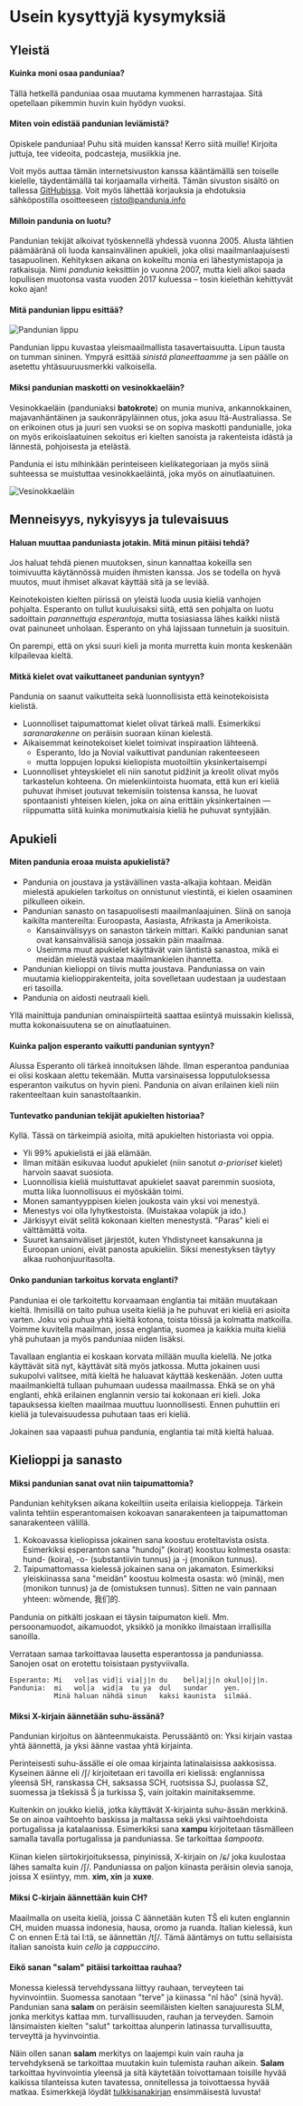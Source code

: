 Usein kysyttyjä kysymyksiä
==========================

## Yleistä

#### Kuinka moni osaa panduniaa?

Tällä hetkellä panduniaa osaa muutama kymmenen harrastajaa. Sitä
opetellaan pikemmin huvin kuin hyödyn vuoksi.

#### Miten voin edistää pandunian leviämistä?

Opiskele panduniaa! Puhu sitä muiden kanssa! Kerro siitä muille!
Kirjoita juttuja, tee videoita, podcasteja, musiikkia jne.

Voit myös auttaa tämän internetsivuston kanssa kääntämällä sen
toiselle kielelle, täydentämällä tai korjaamalla virheitä. Tämän
sivuston sisältö on tallessa [GitHubissa](https://github.com/barumau/pandunia).
Voit myös lähettää korjauksia ja ehdotuksia sähköpostilla
osoitteeseen risto@pandunia.info

#### Milloin pandunia on luotu?

Pandunian tekijät alkoivat työskennellä yhdessä vuonna 2005. Alusta
lähtien päämääränä oli luoda kansainvälinen apukieli, joka olisi
maailmanlaajuisesti tasapuolinen. Kehityksen aikana on kokeiltu monia
eri lähestymistapoja ja ratkaisuja. Nimi _pandunia_ keksittiin jo
vuonna 2007, mutta kieli alkoi saada lopullisen muotonsa vasta vuoden
2017 kuluessa – tosin kielethän kehittyvät koko ajan!

#### Mitä pandunian lippu esittää?

![](http://www.pandunia.info/bandir/bandir.png "Pandunian lippu")

Pandunian lippu kuvastaa yleismaailmallista tasavertaisuutta. Lipun
tausta on tumman sininen. Ympyrä esittää _sinistä planeettaamme_ ja
sen päälle on asetettu yhtäsuuruusmerkki valkoisella.

#### Miksi pandunian maskotti on vesinokkaeläin?

Vesinokkaeläin (panduniaksi **batokrote**) on munia muniva,
ankannokkainen, majavanhäntäinen ja saukonräpyläinnen otus, joka
asuu Itä-Australiassa. Se on erikoinen otus ja juuri sen vuoksi se on
sopiva maskotti pandunialle, joka on myös erikoislaatuinen sekoitus
eri kielten sanoista ja rakenteista idästä ja lännestä, pohjoisesta
ja etelästä.

Pandunia ei istu mihinkään perinteiseen kielikategoriaan ja myös
siinä suhteessa se muistuttaa vesinokkaeläintä, joka myös on
ainutlaatuinen.

![](http://www.pandunia.info/grafe/batokrote_tena_bandir.png "Vesinokkaeläin")


## Menneisyys, nykyisyys ja tulevaisuus

#### Haluan muuttaa panduniasta jotakin. Mitä minun pitäisi tehdä?

Jos haluat tehdä pienen muutoksen, sinun kannattaa kokeilla sen
toimivuutta käytännössä muiden ihmisten kanssa. Jos se todella on
hyvä muutos, muut ihmiset alkavat käyttää sitä ja se leviää.

Keinotekoisten kielten piirissä on yleistä luoda uusia kieliä
vanhojen pohjalta. Esperanto on tullut kuuluisaksi siitä, että sen
pohjalta on luotu sadoittain _parannettuja esperantoja_, mutta
tosiasiassa lähes kaikki niistä ovat painuneet unholaan. Esperanto on
yhä lajissaan tunnetuin ja suosituin.

On parempi, että on yksi suuri kieli ja monta murretta kuin monta
keskenään kilpailevaa kieltä.

#### Mitkä kielet ovat vaikuttaneet pandunian syntyyn?

Pandunia on saanut vaikutteita sekä luonnollisista että keinotekoisista kielistä.

- Luonnolliset taipumattomat kielet olivat tärkeä malli. Esimerkiksi
  _saranarakenne_ on peräisin suoraan kiinan kielestä.
- Aikaisemmat keinotekoiset kielet toimivat inspiraation lähteenä.
    - Esperanto, Ido ja Novial vaikuttivat pandunian rakenteeseen
    - mutta loppujen lopuksi kieliopista muotoiltiin yksinkertaisempi
- Luonnolliset yhteyskielet eli niin sanotut pidžinit ja kreolit
  olivat myös tarkastelun kohteena. On mielenkiintoista huomata, että
  kun eri kieliä puhuvat ihmiset joutuvat tekemisiin toistensa kanssa,
  he luovat spontaanisti yhteisen kielen, joka on aina erittäin
  yksinkertainen — riippumatta siitä kuinka monimutkaisia kieliä he
  puhuvat syntyjään.


## Apukieli

<!--
#### What is a worldlang?

A worldlang is a constructed interlanguage that borrows its words, speech sounds and possibly grammar from different language families of the world. There are many worldlangs. Some of them are listed [here](http://www.kupsala.net/risto/tekokieli/worldlangs.html).
-->

#### Miten pandunia eroaa muista apukielistä?

- Pandunia on joustava ja ystävällinen vasta-alkajia kohtaan. Meidän
  mielestä apukielen tarkoitus on onnistunut viestintä, ei kielen
  osaaminen pilkulleen oikein.
- Pandunian sanasto on tasapuolisesti maailmanlaajuinen. Siinä on
  sanoja kaikilta mantereilta: Euroopasta, Aasiasta, Afrikasta ja
  Amerikoista.
    - Kansainvälisyys on sanaston tärkein mittari. Kaikki pandunian
      sanat ovat kansainvälisiä sanoja jossakin päin maailmaa.
    - Useimma muut apukielet käyttävät vain läntistä sanastoa, mikä ei
      meidän mielestä vastaa maailmankielen ihannetta.
- Pandunian kielioppi on tiivis mutta joustava. Panduniassa on vain
  muutamia kielioppirakenteita, joita sovelletaan uudestaan ja
  uudestaan eri tasoilla.
- Pandunia on aidosti neutraali kieli.

Yllä mainittuja pandunian ominaispiirteitä saattaa esiintyä muissakin
kielissä, mutta kokonaisuutena se on ainutlaatuinen.


#### Kuinka paljon esperanto vaikutti pandunian syntyyn?

Alussa Esperanto oli tärkeä innoituksen lähde. Ilman esperantoa
panduniaa ei olisi koskaan alettu tekemään. Mutta varsinaisessa
lopputuloksessa esperanton vaikutus on hyvin pieni. Pandunia on aivan
erilainen kieli niin rakenteeltaan kuin sanastoltaankin.


#### Tuntevatko pandunian tekijät apukielten historiaa?

Kyllä. Tässä on tärkeimpiä asioita, mitä apukielten historiasta voi
oppia.

- Yli 99% apukielistä ei jää elämään.
- Ilman mitään esikuvaa luodut apukielet (niin sanotut _a-prioriset_
  kielet) harvoin saavat suosiota.
- Luonnollisia kieliä muistuttavat apukielet saavat paremmin suosiota,
  mutta liika luonnollisuus ei myöskään toimi.
- Monen samantyyppisen kielen joukosta vain yksi voi menestyä.
- Menestys voi olla lyhytkestoista. (Muistakaa volapük ja ido.)
- Järkisyyt eivät selitä kokonaan kielten menestystä. "Paras" kieli ei
  välttämättä voita.
- Suuret kansainväliset järjestöt, kuten Yhdistyneet kansakunna ja
  Euroopan unioni, eivät panosta apukieliin. Siksi menestyksen täytyy
  alkaa ruohonjuuritasolta.


#### Onko pandunian tarkoitus korvata englanti?

Panduniaa ei ole tarkoitettu korvaamaan englantia tai mitään muutakaan
kieltä. Ihmisillä on taito puhua useita kieliä ja he puhuvat eri kieliä
eri asioita varten. Joku voi puhua yhtä kieltä kotona, toista töissä ja
kolmatta matkoilla. Voimme kuvitella maailman, jossa englantia, suomea
ja kaikkia muita kieliä yhä puhutaan ja myös panduniaa niiden lisäksi.

Tavallaan englantia ei koskaan korvata millään muulla kielellä. Ne
jotka käyttävät sitä nyt, käyttävät sitä myös jatkossa. Mutta jokainen
uusi sukupolvi valitsee, mitä kieltä he haluavat käyttää keskenään.
Joten uutta maailmankieltä tullaan puhumaan uudessa maailmassa. Ehkä
se on yhä englanti, ehkä erilainen englannin versio tai kokonaan eri
kieli. Joka tapauksessa kielten maailmaa muuttuu luonnollisesti. Ennen
puhuttiin eri kieliä ja tulevaisuudessa puhutaan taas eri kieliä.

Jokainen saa vapaasti puhua pandunia, englantia tai mitä kieltä haluaa.




## Kielioppi ja sanasto

#### Miksi pandunian sanat ovat niin taipumattomia?

Pandunian kehityksen aikana kokeiltiin useita erilaisia kielioppeja.
Tärkein valinta tehtiin esperantomaisen kokoavan sanarakenteen ja
taipumattoman sanarakenteen välillä.

1. Kokoavassa kieliopissa jokainen sana koostuu eroteltavista osista.
   Esimerkiksi esperanton sana "hundoj" (koirat) koostuu kolmesta osasta:
   hund- (koira), -o- (substantiivin tunnus) ja -j (monikon tunnus).
2. Taipumattomassa kielessä jokainen sana on jakamaton. Esimerkiksi
   yleiskiinassa sana "meidän" koostuu kolmesta osasta: wǒ (minä), men
   (monikon tunnus) ja de (omistuksen tunnus). Sitten ne vain pannaan
   yhteen: wǒmende, 我们的.

Pandunia on pitkälti joskaan ei täysin taipumaton kieli. Mm. persoonamuodot,
aikamuodot, yksikkö ja monikko ilmaistaan irrallisilla sanoilla.

Verrataan samaa tarkoittavaa lausetta esperantossa ja panduniassa. Sanojen
osat on erotettu toisistaan pystyviivalla.

    Esperanto: Mi   vol|as vid|i via|j|n du    bel|a|j|n okul|o|j|n.
    Pandunia:  mi   wol|a  wid|a  tu ya  dul   sundar    yen.
               Minä haluan nähdä sinun   kaksi kaunista  silmää.

#### Miksi X-kirjain äännetään suhu-ässänä?

Pandunian kirjoitus on äänteenmukaista. Perussääntö on: Yksi kirjain
vastaa yhtä äännettä, ja yksi äänne vastaa yhtä kirjainta.

Perinteisesti suhu-ässälle ei ole omaa kirjainta latinalaisissa aakkosissa.
Kyseinen äänne eli /ʃ/ kirjoitetaan eri tavoilla eri kielissä: englannissa
yleensä SH, ranskassa CH, saksassa SCH, ruotsissa SJ, puolassa SZ, suomessa
ja tšekissä Š ja turkissa Ş, vain joitakin mainitaksemme.

Kuitenkin on joukko kieliä, jotka käyttävät X-kirjainta suhu-ässän merkkinä.
Se on ainoa vaihtoehto baskissa ja maltassa sekä yksi vaihtoehdoista
portugalissa ja katalaanissa. Esimerkiksi sana **xampu** kirjoitetaan
täsmälleen samalla tavalla portugalissa ja panduniassa. Se tarkoittaa
_šampoota_.

Kiinan kielen siirtokirjoituksessa, pinyinissä, X-kirjain on /ɕ/ joka
kuulostaa lähes samalta kuin /ʃ/. Panduniassa on paljon kiinasta peräisin
olevia sanoja, joissa X esiintyy, mm. **xim, xin** ja **xuxe**.

#### Miksi C-kirjain äännettään kuin CH?

Maailmalla on useita kieliä, joissa C äännetään kuten TŠ eli kuten englannin
CH, muiden muassa indonesia, hausa, oromo ja ruanda. Italian kielessä, kun C
on ennen E:tä tai I:tä, se äännettän /tʃ/. Tämä ääntämys on tuttu sellaisista
italian sanoista kuin _cello_ ja _cappuccino_.

#### Eikö sanan "salam" pitäisi tarkoittaa rauhaa?

Monessa kielessä tervehdyssana liittyy rauhaan, terveyteen tai hyvinvointiin.
Suomessa sanotaan "terve" ja kiinassa "nǐ hǎo" (sinä hyvä). Pandunian sana
**salam** on peräisin seemiläisten kielten sanajuuresta SLM, jonka merkitys
kattaa mm. turvallisuuden, rauhan ja terveyden. Samoin länsimaisten kielten
"salut" tarkoittaa alunperin latinassa turvallisuutta, terveyttä ja
hyvinvointia.

Näin ollen sanan **salam** merkitys on laajempi kuin vain rauha ja
tervehdyksenä se tarkoittaa muutakin kuin tulemista rauhan aikein. **Salam**
tarkoittaa hyvinvointia yleensä ja sitä käytetään toivottamaan toisille hyvää
kaikissa tilanteissa kuten tavatessa, onnitellessa ja toivottaessa hyvää
matkaa. Esimerkkejä löydät [tulkkisanakirjan](fraze.md) ensimmäisestä luvusta!


